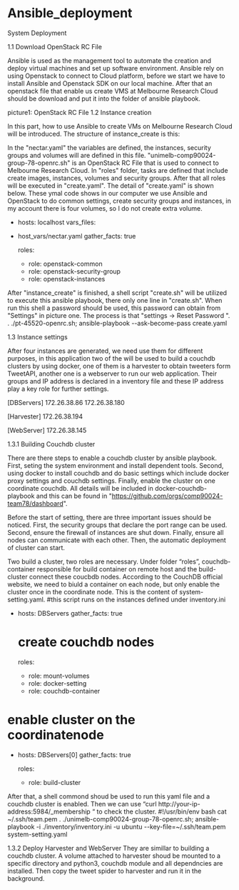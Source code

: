 # Ansible_deployment
System Deployment

1.1 Download OpenStack RC File 

Ansible is used as the management tool to automate the creation and deploy virtual machines and set up software environment. Ansible rely on using Openstack to connect to Cloud platform, before we start we have to install Ansible and Openstack SDK on our local machine. After that an openstack file that enable us create VMS at Melbourne Research Cloud should be download and put it into the folder of ansible playbook.

picture1: OpenStack RC File
1.2 Instance creation

In this part, how to use Ansible to create VMs on Melbourne Research Cloud will be introduced. The structure of instance_create is this:

In the "nectar.yaml" the variables are defined, the instances, security groups and volumes will are defined in this file. "unimelb-comp90024-group-78-openrc.sh" is an OpenStack RC File that is used to connect to Melbourne Research Cloud. In "roles" folder, tasks are defined that include create images, instances, volumes and security groups. After that all roles will be executed in "create.yaml". The detail of "create.yaml" is shown below. These ymal code shows in our computer we use Ansible and OpenStack to do common settings, create security groups and instances, in my account there is four volumes, so I do not create extra volume. 


- hosts: localhost
vars_files:
- host_vars/nectar.yaml
  gather_facts: true

  roles:
     - role: openstack-common
     - role: openstack-security-group
     - role: openstack-instances


After "instance_create" is finished, a shell script "create.sh" will be utilized to execute this ansible playbook, there only one line in "create.sh". When run this shell a password should be used, this password can obtain from "Settings" in picture one. The process is that "settings -> Reset Password ".
. ./pt-45520-openrc.sh; ansible-playbook --ask-become-pass create.yaml


1.3 Instance settings

After four instances are generated, we need use them for different purposes, in this application two of the will be used to build a couchdb clusters by using docker, one of them is a harvester to obtain tweeters form TweetAPI, another one is a webserver to run our web application. Their groups and IP address is declared in a inventory file and these IP address play a key role for further settings.
			
[DBServers]
172.26.38.86
172.26.38.180

[Harvester]
172.26.38.194

[WebServer]
172.26.38.145


1.3.1 Building Couchdb cluster

There are there steps to enable a couchdb cluster by ansible playbook. First, seting the system environment and install dependent tools. Second, using docker to install couchdb and do basic settings which include docker proxy settings and couchdb settings. Finally, enable the cluster on one coordinate couchdb. All details will be included in docker-couchdb-playbook and this can be found in "https://github.com/orgs/comp90024-team78/dashboard". 

Before the start of setting, there are three important issues should be noticed. First, the security groups that declare the port range can be used. Second, ensure the firewall of instances are shut down. Finally, ensure all nodes can communicate with each other. Then, the automatic deployment of cluster can start.

Two build a cluster, two roles are necessary. Under folder “roles”, couchdb-container responsible for build container on remote host and the build-cluster connect these coucbdb nodes. According to the CouchDB official website, we need to biuld a container on each node, but only enable the cluster once in the coordinate node. This is the content of system-setting.yaml.
 #this script runs on the instances defined under inventory.ini
- hosts: DBServers
  gather_facts: true

  # create couchdb nodes
  roles:
    - role: mount-volumes
    - role: docker-setting
    - role: couchdb-container

# enable cluster on the coordinatenode
- hosts: DBServers[0]
  gather_facts: true

  roles:
    - role: build-cluster


After that, a shell commond shoud be used to run this yaml file and a couchdb cluster is enabled. Then we can use “curl http://your-ip-address:5984/_membership “ to check the cluster.
#!/usr/bin/env bash
cat ~/.ssh/team.pem
. ./unimelb-comp90024-group-78-openrc.sh; ansible-playbook -i ./inventory/inventory.ini -u ubuntu --key-file=~/.ssh/team.pem system-setting.yaml


1.3.2 Deploy Harvester and WebServer
They are simillar to building a couchdb cluster. A volume attached to harvester shoud be mounted to a specific directory and python3, couchdb module and all dependncies are installed. Then copy the tweet spider to harvester and run it in the background.



